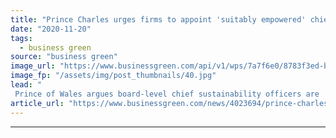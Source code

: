 ```yaml
---
title: "Prince Charles urges firms to appoint 'suitably empowered' chief sustainability officers"
date: "2020-11-20"
tags: 
  - business green
source: "business green"
image_url: "https://www.businessgreen.com/api/v1/wps/7a7f6e0/8783f3ed-b9a9-44ce-af48-4fb3aea6932e/1/The-Prince-of-Wales-Headshot-002-185x114.jpg"
image_fp: "/assets/img/post_thumbnails/40.jpg"
lead: "
 Prince of Wales argues board-level chief sustainability officers are 'increasingly central to market competitiveness' ..."
article_url: "https://www.businessgreen.com/news/4023694/prince-charles-urges-firms-appoint-suitably-empowered-chief-sustainability-officers"
---
```


---
